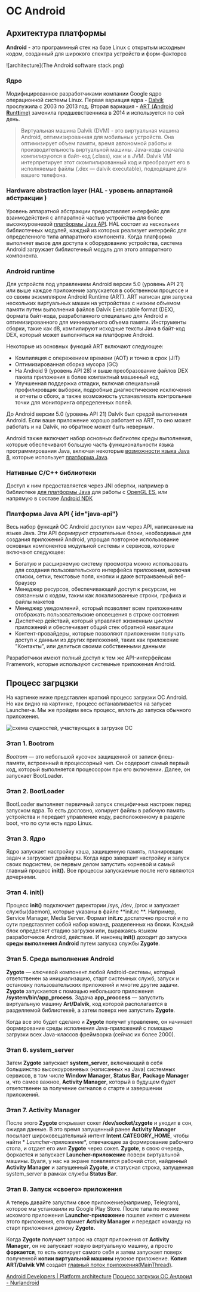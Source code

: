 # ОС Android

## Архитектура платформы

**Android** - это программный стек на базе Linux с открытым исходным кодом, созданный для широкого спектра устройств и
форм-факторов

![architecture](The Android software stack.png)

### Ядро

Модифицированное разработчиками компании Google ядро операционной системы Linux.
Первая вариация ядра - [Dalvik](https://en.wikipedia.org/wiki/Dalvik_(software)) прослужила с 2003 по 2013 год.
Вторая вариация - [ART (**A**ndroid **R**unt**t**ime)](https://developer.android.com/guide/platform#art) заменила
предшевственника в 2014 и используется по сей день.

> Виртуальная машина Dalvik (DVM) - это виртуальная машина Android, оптимизированная для мобильных устройств. Она
> оптимизирует объем памяти, время автономной работы и производительность виртуальной машины. Java-коды сначала
> компилируются в байт-код (.class), как и в JVM. Dalvik VM интерпретирует этот скомпилированный код и преобразует его в
> исполняемые файлы (.dex — dalvik executable), подходящие для вашего телефона.

### Hardware abstraction layer (HAL - уровень аппартаной абстракции )

Уровень аппаратной абстракции предоставляет интерфейс для взаимодействия с аппаратной частью устройства для более
высокоуровневой [платформы Java API](#java-api). HAL состоит из нескольких библиотечных модулей, каждый из которых
реализует
интерфейс для определенного типа аппаратного компонента. Когда платформа выполняет вызов для доступа к оборудованию
устройства, система Android загружает библиотечный модуль для этого аппаратного компонента.

### Android runtime

Для устройств под управлением Android версии 5.0 (уровень API 21) или выше каждое приложение запускается в собственном
процессе и со своим экземпляром Android Runtime (ART). ART написан для запуска нескольких виртуальных машин на
устройствах с низким объемом памяти путем выполнения файлов Dalvik Executable format (DEX), формата байт-кода,
разработанного специально для Android и оптимизированного для минимального объема памяти. Инструменты сборки, такие как
d8, компилируют исходные тексты Java в байт-код DEX, который может выполняться на платформе Android.

Некоторые из основных функций ART включают следующее:

- Компиляция с опережением времени (AOT) и точно в срок (JIT)
- Оптимизированная сборка мусора (GC)
- На Android 9 (уровень API 28) и выше преобразование файлов DEX пакета приложения в более компактный машинный код
- Улучшенная поддержка отладки, включая специальный профилировщик выборки, подробные диагностические исключения и отчеты
  о сбоях, а также возможность устанавливать контрольные точки для мониторинга определенных полей.

До Android версии 5.0 (уровень API 21) Dalvik был средой выполнения Android. Если ваше приложение хорошо работает на
ART, то оно может работать и на Dalvik, но обратное может быть неверным.

Android также включает набор основных библиотек среды выполнения, которые обеспечивают большую часть функциональности
языка программирования Java, включая
некоторые [возможности языка Java 8](https://developer.android.com/guide/platform/j8-jack), которые
использует [платформа
Java](#java-api).

### Нативные C/C++ библиотеки

Доступ к ним предоставляется через JNI обертки, например в библиотеке [для платформы Java](#java-api) для работы
с [OpenGL ES](https://developer.android.com/develop/ui/views/graphics/opengl/about-opengl), или напрямую в
составе [Android NDK](https://developer.android.com/ndk)

### Платформа Java API { id="java-api"}

Весь набор функций ОС Android доступен вам через API, написанные на языке Java. Эти API формируют строительные блоки,
необходимые для создания приложений Android, упрощая повторное использование основных компонентов модульной системы и
сервисов, которые включают следующее:

- Богатую и расширяемую систему просмотра можно использовать для создания пользовательского интерфейса приложения,
  включая списки, сетки, текстовые поля, кнопки и даже встраиваемый веб-браузер
- Менеджер ресурсов, обеспечивающий доступ к ресурсам, не связанным с кодом, таким как локализованные строки, графика и
  файлы макетов
- Менеджер уведомлений, который позволяет всем приложениям отображать пользовательские оповещения в строке состояния
- Диспетчер действий, который управляет жизненным циклом приложений и обеспечивает общий стек обратной навигации
- Контент-провайдеры, которые позволяют приложениям получать доступ к данным из других приложений, таких как
  приложение "Контакты", или делиться своими собственными данными

Разработчики имеют полный доступ к тем же API-интерфейсам Framework, которые используют системные приложения Android.

## Процесс загрцзки

На картинке ниже представлен краткий процесс загрузки ОС Android. Но как видно на картинке, процесс останавливается на
запуске Launcher-а. Мы же пройдем весь процесс, вплоть до запуска обычного приложения.

![схема сущностей, участвующих в загрузке ОС](androidbootprocess.png)

### Этап 1. Bootrom

_Bootrom_ — это небольшой кусочек защищенной от записи флеш-памяти, встроенный в процессорный чип. Он содержит самый
первый код, который выполняется процессором при его включении. Далее, он запускает BootLoader.

### Этап 2. BootLoader

BootLoader выполняет первичный запуск специфичных настроек перед запуском ядра. То есть дословно, копирует файлы в
рабочую память устройства и передает управление коду, расположенному в разделе boot, что по сути есть ядро Linux.

### Этап 3. Ядро

Ядро запускает настройку кэша, защищенную память, планировщик задач и загружает драйверы. Когда ядро завершит настройку
и запуск своих подсистем, он первым делом запустить корневой и самый главный процесс **init().** Все процессы
запускаемые после него являются дочерними.

### Этап 4. init()

Процесс **init()** подключает директории /sys, /dev, /proc и запускает службы(daemon), которые указаны в файле **init.rc
**. Например, Service Manager, Media Server. Формат **init.rc** достаточно простой и по сути представляет собой набор
команд, разделенных на блоки. Каждый блок определяет стадию загрузки или, выражаясь языком разработчиков Android,
действие. И наконец **init()** доходит до запуска **среды выполнения Android** путем запуска службы **Zygote**.

### Этап 5. Среда выполнения Android

**Zygote** — ключевой компонент любой Android-системы, который ответственен за инициализацию, старт системных служб,
запуск и остановку пользовательских приложений и многие другие задачи. **Zygote** запускается с помощью небольшого
приложения **/system/bin/app\_process**. Задача **app\_proccess** — запустить виртуальную машину **Art/Dalvik**, код
которой располагается в разделяемой библиотекеё, а затем поверх нее запустить **Zygote**.

Когда все это будет сделано и **Zygote** получит управление, он начинает формирование среды исполнения Java-приложений с
помощью загрузки всех Java-классов фреймворка (сейчас их более 2000).

### Этап 6. system\_server

Затем **Zygote** запускает **system\_server**, включающий в себя большинство высокоуровневых (написанных на Java)
системных сервисов, в том числе **Window Manager**, **Status Bar**, **Package Manager** и, что самое важное, **Activity
Manager**, который в будущем будет ответственен за получение сигналов о старте и завершении приложений.

### Этап 7. Activity Manager

После этого **Zygote** открывает сокет **/dev/socket/zygote** и уходит в сон, ожидая данные. В это время запущенный
ранее **Activity Manager** посылает широковещательный интент **Intent.CATEGORY\_HOME**, чтобы найти *
*Launcher-приложение**, отвечающее за формирование рабочего стола, и отдает его имя **Zygote** через сокет. **Zygote**,
в свою очередь, форкается и запускает **Launcher-приложение** поверх виртуальной машины. Вуаля, у нас на экране
появляется рабочий стол, найденный **Activity Manager** и запущенный **Zygote**, и статусная строка, запущенная
system\_server в рамках службы **Status Bar**.

### Этап 8. Запуск «своего» приложения

А теперь давайте запустим свое приложение(например, Telegram), которое мы установили из Google Play Store. После тапа по
иконке искомого приложения **Launcher-приложение** пошлет интент с именем этого приложения, его примет **Activity
Manager** и передаст команду на старт приложения демону **Zygote.**

Когда **Zygote** получает запрос на старт приложения от **Activity Manager**, он не запускает новую виртуальную машину,
а просто **форкается**, то есть копирует самого себя и затем запускает поверх полученной **копии виртуальной машины**
нужное приложение.  **Копия ART/Dalvik VM**
создаёт [главный поток приложения(MainThread)](https://nurlandroid.com/?p=240).

<seealso>
  <category ref="src">
    <a href="https://developer.android.com/guide/platform">Android Developers | Platform architecture</a>
    <a href="https://nurlandroid.com/?p=321#:~:text=Zygote%20—%20ключевой%20компонент%20любой%20Android,%2Fsystem%2Fbin%2Fapp_process">Процесс загрузки ОС Андроид - Nurlandroid</a>
  </category>
</seealso>